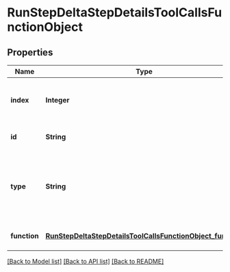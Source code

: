 # RunStepDeltaStepDetailsToolCallsFunctionObject
## Properties

| Name | Type | Description | Notes |
|------------ | ------------- | ------------- | -------------|
| **index** | **Integer** | The index of the tool call in the tool calls array. | [default to null] |
| **id** | **String** | The ID of the tool call object. | [optional] [default to null] |
| **type** | **String** | The type of tool call. This is always going to be &#x60;function&#x60; for this type of tool call. | [default to null] |
| **function** | [**RunStepDeltaStepDetailsToolCallsFunctionObject_function**](RunStepDeltaStepDetailsToolCallsFunctionObject_function.md) |  | [optional] [default to null] |

[[Back to Model list]](../README.md#documentation-for-models) [[Back to API list]](../README.md#documentation-for-api-endpoints) [[Back to README]](../README.md)

